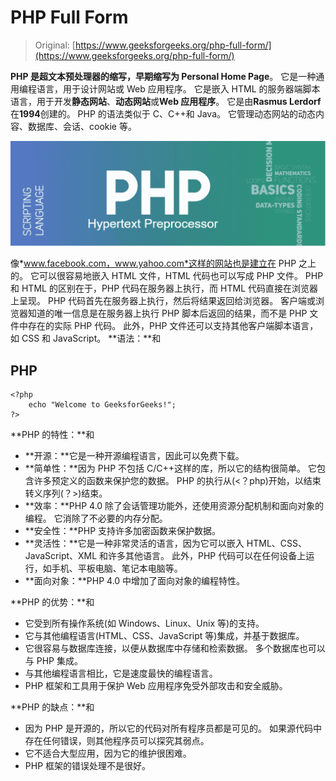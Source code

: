 # PHP Full Form

> Original: [https://www.geeksforgeeks.org/php-full-form/](https://www.geeksforgeeks.org/php-full-form/)

**PHP 是超文本预处理器的缩写，早期缩写为 Personal Home Page**。 它是一种通用编程语言，用于设计网站或 Web 应用程序。 它是嵌入 HTML 的服务器端脚本语言，用于开发**静态网站**、**动态网站**或**Web 应用程序**。 它是由**Rasmus Lerdorf**在**1994**创建的。 PHP 的语法类似于 C、C++和 Java。 它管理动态网站的动态内容、数据库、会话、cookie 等。

![](img/a673e4eb9a51250faf284f2732da9179.png)

像*www.facebook.com，www.yahoo.com*这样的网站也是建立在 PHP 之上的。 它可以很容易地嵌入 HTML 文件，HTML 代码也可以写成 PHP 文件。 PHP 和 HTML 的区别在于，PHP 代码在服务器上执行，而 HTML 代码直接在浏览器上呈现。 PHP 代码首先在服务器上执行，然后将结果返回给浏览器。 客户端或浏览器知道的唯一信息是在服务器上执行 PHP 脚本后返回的结果，而不是 PHP 文件中存在的实际 PHP 代码。 此外，PHP 文件还可以支持其他客户端脚本语言，如 CSS 和 JavaScript。
**语法：**和

## PHP

```
<?php
    echo "Welcome to GeeksforGeeks!";
?>
```

**PHP 的特性：**和

*   **开源：**它是一种开源编程语言，因此可以免费下载。
*   **简单性：**因为 PHP 不包括 C/C++这样的库，所以它的结构很简单。 它包含许多预定义的函数来保护您的数据。 PHP 的执行从(<？php)开始，以结束转义序列(？>)结束。
*   **效率：**PHP 4.0 除了会话管理功能外，还使用资源分配机制和面向对象的编程。 它消除了不必要的内存分配。
*   **安全性：**PHP 支持许多加密函数来保护数据。
*   **灵活性：**它是一种非常灵活的语言，因为它可以嵌入 HTML、CSS、JavaScript、XML 和许多其他语言。 此外，PHP 代码可以在任何设备上运行，如手机、平板电脑、笔记本电脑等。
*   **面向对象：**PHP 4.0 中增加了面向对象的编程特性。

**PHP 的优势：**和

*   它受到所有操作系统(如 Windows、Linux、Unix 等)的支持。
*   它与其他编程语言(HTML、CSS、JavaScript 等)集成，并基于数据库。
*   它很容易与数据库连接，以便从数据库中存储和检索数据。 多个数据库也可以与 PHP 集成。
*   与其他编程语言相比，它是速度最快的编程语言。
*   PHP 框架和工具用于保护 Web 应用程序免受外部攻击和安全威胁。

**PHP 的缺点：**和

*   因为 PHP 是开源的，所以它的代码对所有程序员都是可见的。 如果源代码中存在任何错误，则其他程序员可以探究其弱点。
*   它不适合大型应用，因为它的维护很困难。
*   PHP 框架的错误处理不是很好。